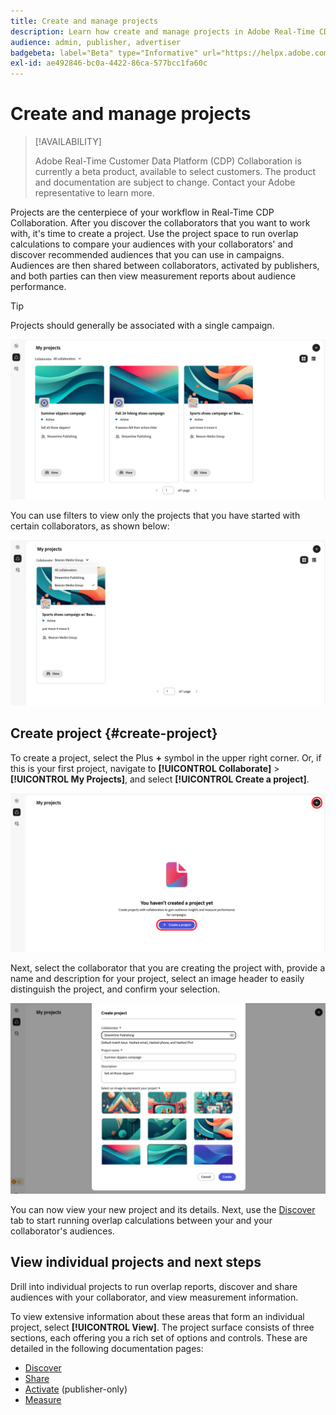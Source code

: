 ```yaml
---
title: Create and manage projects
description: Learn how create and manage projects in Adobe Real-Time CDP Collaboration
audience: admin, publisher, advertiser
badgebeta: label="Beta" type="Informative" url="https://helpx.adobe.com/legal/product-descriptions/real-time-customer-data-platform-b2b-edition-prime-and-ultimate-packages.html newtab=true"
exl-id: ae492846-bc0a-4422-86ca-577bcc1fa60c
---
```

# Create and manage projects

>[!AVAILABILITY]
>
>Adobe Real-Time Customer Data Platform (CDP) Collaboration is currently a beta product, available to select customers. The product and documentation are subject to change. Contact your Adobe representative to learn more.

Projects are the centerpiece of your workflow in Real-Time CDP Collaboration. After you discover the collaborators that you want to work with, it's time to create a project. Use the project space to run overlap calculations to compare your audiences with your collaborators' and discover recommended audiences that you can use in campaigns. Audiences are then shared between collaborators, activated by publishers, and both parties can then view measurement reports about audience performance.

>[!TIP]
>
>Projects should generally be associated with a single campaign.

![View of all projects, unfiltered.](/help/assets/collaborate/manage-view-projects/projects-overview-page.png)

You can use filters to view only the projects that you have started with certain collaborators, as shown below:

![Filtered view of projects with a single collaborator.](/help/assets/collaborate/manage-view-projects/filtered-project-view.png)

## Create project {#create-project}

To create a project, select the Plus **+** symbol in the upper right corner. Or, if this is your first project, navigate to **[!UICONTROL Collaborate]** > **[!UICONTROL My Projects]**, and select **[!UICONTROL Create a project]**.

![Select plus symbol or Create a project to set up a new project.](/help/assets/collaborate/manage-view-projects/create-project.png)

Next, select the collaborator that you are creating the project with, provide a name and description for your project, select an image header to easily distinguish the project, and confirm your selection.

![Required options to set up a new project](/help/assets/collaborate/manage-view-projects/create-project-required-info.png)

You can now view your new project and its details. Next, use the [Discover](/help/guide/collaborate/discover.md) tab to start running overlap calculations between your and your collaborator's audiences.

## View individual projects and next steps

Drill into individual projects to run overlap reports, discover and share audiences with your collaborator, and view measurement information.

To view extensive information about these areas that form an individual project, select **[!UICONTROL View]**. The project surface consists of three sections, each offering you a rich set of options and controls. These are detailed in the following documentation pages:

* [Discover](/help/guide/collaborate/discover.md)
* [Share](/help/guide/collaborate/share.md)
* [Activate](/help/guide/collaborate/activate.md) (publisher-only)
* [Measure](/help/guide/collaborate/measure.md)
